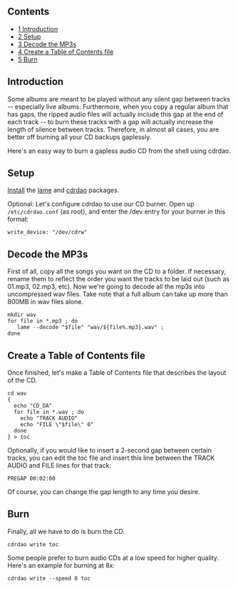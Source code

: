 ## Contents

*   [1 Introduction](#Introduction)
*   [2 Setup](#Setup)
*   [3 Decode the MP3s](#Decode_the_MP3s)
*   [4 Create a Table of Contents file](#Create_a_Table_of_Contents_file)
*   [5 Burn](#Burn)

## Introduction

Some albums are meant to be played without any silent gap between tracks -- especially live albums. Furthermore, when you copy a regular album that has gaps, the ripped audio files will actually include this gap at the end of each track -- to burn these tracks with a gap will actually increase the length of silence between tracks. Therefore, in almost all cases, you are better off burning all your CD backups gaplessly.

Here's an easy way to burn a gapless audio CD from the shell using cdrdao.

## Setup

[Install](/index.php/Install "Install") the [lame](https://www.archlinux.org/packages/?name=lame) and [cdrdao](https://www.archlinux.org/packages/?name=cdrdao) packages.

Optional: Let's configure cdrdao to use our CD burner. Open up `/etc/cdrdao.conf` (as root), and enter the /dev entry for your burner in this format:

```
write_device: "/dev/cdrw"

```

## Decode the MP3s

First of all, copy all the songs you want on the CD to a folder. If necessary, rename them to reflect the order you want the tracks to be laid out (such as 01.mp3, 02.mp3, etc). Now we're going to decode all the mp3s into uncompressed wav files. Take note that a full album can take up more than 800MB in wav files alone.

```
mkdir wav
for file in *.mp3 ; do
   lame --decode "$file" "wav/${file%.mp3}.wav" ;
done

```

## Create a Table of Contents file

Once finished, let's make a Table of Contents file that describes the layout of the CD.

```
cd wav
{
  echo "CD_DA"
  for file in *.wav ; do
    echo "TRACK AUDIO"
    echo "FILE \"$file\" 0"
  done
} > toc

```

Optionally, if you would like to insert a 2-second gap between certain tracks, you can edit the toc file and insert this line between the TRACK AUDIO and FILE lines for that track:

```
PREGAP 00:02:00

```

Of course, you can change the gap length to any time you desire.

## Burn

Finally, all we have to do is burn the CD.

```
cdrdao write toc

```

Some people prefer to burn audio CDs at a low speed for higher quality. Here's an example for burning at 8x:

```
cdrdao write --speed 8 toc

```